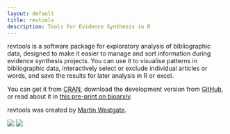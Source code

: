 ```yaml
---
layout: default
title: revtools
description: Tools for Evidence Synthesis in R
---
```

<head>
  <!-- Global site tag (gtag.js) - Google Analytics -->
  <script async src="https://www.googletagmanager.com/gtag/js?id=UA-121833450-1"></script>
  <script>
    window.dataLayer = window.dataLayer || [];
    function gtag(){dataLayer.push(arguments);}
    gtag('js', new Date());

    gtag('config', 'UA-121833450-1');
  </script>
</head>

revtools is a software package for exploratory analysis of bibliographic data, designed to make it easier to manage and sort information during evidence synthesis projects. You can use it to visualise patterns in bibliographic data,  interactively select or exclude individual articles or words, and save the results for later analysis in R or excel.

You can get it from [CRAN](https://cran.r-project.org/package=revtools), download the development version from [GitHub](https://github.com/mjwestgate/revtools), or read about it in [this pre-print on bioarxiv](https://doi.org/10.1101/262881).

revtools was created by [Martin Westgate](https://martinwestgate.com).

<img src="http://www.r-pkg.org/badges/version-last-release/revtools">
<img src="https://cranlogs.r-pkg.org/badges/grand-total/revtools">
